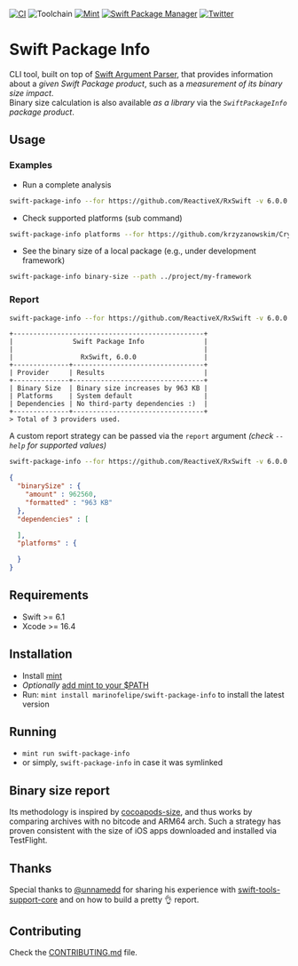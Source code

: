 [![CI](https://github.com/marinofelipe/swift-package-info/actions/workflows/ci.yml/badge.svg?branch=main)](https://github.com/marinofelipe/swift-package-info/actions/workflows/ci.yml?query=branch%3Amain)
![Toolchain](https://img.shields.io/badge/Swift-6.1.2+%20%7C%20Xcode%2016.4%2B-orange?logo=swift&logoColor=white)
[![Mint](https://img.shields.io/badge/Mint-marinofelipe%2Fswift--package--info-40c8a7?logo=leaf&logoColor=white)](https://github.com/marinofelipe/swift-package-info#installation)
[![Swift Package Manager](https://rawgit.com/jlyonsmith/artwork/master/SwiftPackageManager/swiftpackagemanager-compatible.svg)](https://swift.org/package-manager/)
[![Twitter](https://img.shields.io/badge/twitter-@_marinofelipe-blue.svg?style=flat)](https://twitter.com/_marinofelipe)

# Swift Package Info
CLI tool, built on top of [Swift Argument Parser](https://github.com/apple/swift-argument-parser),  that provides information about a *given Swift Package product*, such as a *measurement of its binary size impact*.
<br>
Binary size calculation is also available _as a library_ via the _`SwiftPackageInfo` package product_.

## Usage

### Examples
- Run a complete analysis
```sh
swift-package-info --for https://github.com/ReactiveX/RxSwift -v 6.0.0 --product RxSwift
```

- Check supported platforms (sub command)
```sh
swift-package-info platforms --for https://github.com/krzyzanowskim/CryptoSwift -v 1.3.8 --product CryptoSwift
```

- See the binary size of a local package (e.g., under development framework)
```sh
swift-package-info binary-size --path ../project/my-framework
```

### Report
```sh
swift-package-info --for https://github.com/ReactiveX/RxSwift -v 6.0.0 --product RxSwift
```
```
+------------------------------------------------+
|               Swift Package Info               |
|                                                |
|                 RxSwift, 6.0.0                 |
+--------------+---------------------------------+
| Provider     | Results                         |
+--------------+---------------------------------+
| Binary Size  | Binary size increases by 963 KB |
| Platforms    | System default                  |
| Dependencies | No third-party dependencies :)  |
+--------------+---------------------------------+
> Total of 3 providers used.
```

A custom report strategy can be passed via the `report` argument _(check `--help` for supported values)_
```sh
swift-package-info --for https://github.com/ReactiveX/RxSwift -v 6.0.0 --product RxSwift --report jsonDump
```
```JSON
{
  "binarySize" : {
    "amount" : 962560,
    "formatted" : "963 KB"
  },
  "dependencies" : [

  ],
  "platforms" : {

  }
}
```

## Requirements
- Swift >= 6.1
- Xcode >= 16.4

## Installation
* Install [mint](https://github.com/yonaskolb/Mint)
* _Optionally_ [add mint to your $PATH](https://github.com/yonaskolb/Mint?tab=readme-ov-file#linking) 
* Run: `mint install marinofelipe/swift-package-info` to install the latest version

## Running
* `mint run swift-package-info`
* or simply, `swift-package-info` in case it was symlinked

## Binary size report
Its methodology is inspired by [cocoapods-size](https://github.com/google/cocoapods-size), and thus works by comparing archives with no bitcode and ARM64 arch.
Such a strategy has proven consistent with the size of iOS apps downloaded and installed via TestFlight.

## Thanks
Special thanks to [@unnamedd](https://github.com/unnamedd) for sharing his experience with [swift-tools-support-core](https://github.com/apple/swift-tools-support-core) and on how to build a pretty 👌 report.

## Contributing
Check the [CONTRIBUTING.md](./CONTRIBUTING.md) file.
